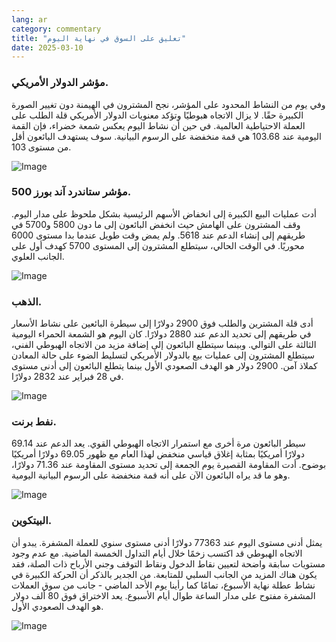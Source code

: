 ```yaml
---
lang: ar
category: commentary
title: "تعليق على السوق في نهاية اليوم"
date: 2025-03-10
---
```


### مؤشر الدولار الأمريكي.

وفي يوم من النشاط المحدود على المؤشر، نجح المشترون في الهيمنة دون تغيير الصورة الكبيرة حقًا. لا يزال الاتجاه هبوطيًا وتؤكد معنويات الدولار الأمريكي قلة الطلب على العملة الاحتياطية العالمية. في حين أن نشاط اليوم يعكس شمعة خضراء، فإن القمة اليومية عند 103.68 هي قمة منخفضة على الرسوم البيانية. سوف يستهدف البائعون أقل من مستوى 103.

![Image](https://markleighedu.github.io/img/Mar-2025/10-Mar-2025/usdindex.jpg)

### مؤشر ستاندرد آند بورز 500.

أدت عمليات البيع الكبيرة إلى انخفاض الأسهم الرئيسية بشكل ملحوظ على مدار اليوم. وقف المشترون على الهامش حيث انخفض البائعون إلى ما دون 5800 و5700 في طريقهم إلى إنشاء الدعم عند 5618. ولم يمض وقت طويل عندما بدا مستوى 6000 محوريًا. في الوقت الحالي، سيتطلع المشترون إلى المستوى 5700 كهدف أول على الجانب العلوي.

![Image](https://markleighedu.github.io/img/Mar-2025/10-Mar-2025/sp500.jpg)

### الذهب.

أدى قلة المشترين والطلب فوق 2900 دولارًا إلى سيطرة البائعين على نشاط الأسعار في طريقهم إلى تحديد الدعم عند 2880 دولارًا. كان اليوم هو الشمعة الحمراء اليومية الثالثة على التوالي. وبينما سيتطلع البائعون إلى إضافة مزيد من الاتجاه الهبوطي الفني، سيتطلع المشترون إلى عمليات بيع بالدولار الأمريكي لتسليط الضوء على حالة المعادن كملاذ آمن. 2900 دولار هو الهدف الصعودي الأول بينما يتطلع البائعون إلى أدنى مستوى في 28 فبراير عند 2832 دولارًا.

![Image](https://markleighedu.github.io/img/Mar-2025/10-Mar-2025/gold.jpg)

### نفط برنت.

سيطر البائعون مرة أخرى مع استمرار الاتجاه الهبوطي القوي. يعد الدعم عند 69.14 دولارًا أمريكيًا بمثابة إغلاق قياسي منخفض لهذا العام مع ظهور 69.05 دولارًا أمريكيًا بوضوح. أدت المقاومة القصيرة يوم الجمعة إلى تحديد مستوى المقاومة عند 71.36 دولارًا، وهو ما قد يراه البائعون الآن على أنه قمة منخفضة على الرسوم البيانية اليومية.

![Image](https://markleighedu.github.io/img/Mar-2025/10-Mar-2025/brentoil.jpg)

### البيتكوين.

يمثل أدنى مستوى اليوم عند 77363 دولارًا أدنى مستوى سنوي للعملة المشفرة. يبدو أن الاتجاه الهبوطي قد اكتسب زخمًا خلال أيام التداول الخمسة الماضية. مع عدم وجود مستويات سابقة واضحة لتعيين نقاط الدخول ونقاط التوقف وجني الأرباح ذات الصلة، فقد يكون هناك المزيد من الجانب السلبي للمتابعة. من الجدير بالذكر أن الحركة الكبيرة في نشاط عطلة نهاية الأسبوع، تمامًا كما رأينا يوم الأحد الماضي - جانب من سوق العملات المشفرة مفتوح على مدار الساعة طوال أيام الأسبوع. يعد الاختراق فوق 80 ألف دولار هو الهدف الصعودي الأول.

![Image](https://markleighedu.github.io/img/Mar-2025/10-Mar-2025/bitcoin.jpg)

